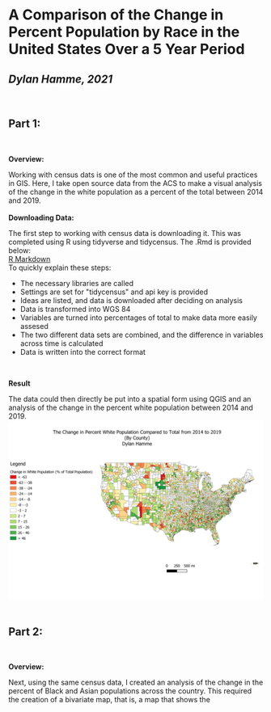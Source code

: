 # A Comparison of the Change in Percent Population by Race in the United States Over a 5 Year Period
## *Dylan Hamme, 2021*

<br>

## Part 1:

<br>

**Overview:**

Working with census dats is one of the most common and useful practices in GIS. Here, I take open source data from the ACS to make a visual analysis of the change in the white population as a percent of the total between 2014 and 2019.
<br>
<br>
**Downloading Data:**

The first step to working with census data is downloading it. This was completed using R using tidyverse and tidycensus. The .Rmd is provided below:
<br>
<a href="Content/Lab_6_Census_R.Rmd">R Markdown<a/>
<br>
To quickly explain these steps: 
* The necessary libraries are called
* Settings are set for "tidycensus" and api key is provided
* Ideas are listed, and data is downloaded after deciding on analysis
* Data is transformed into WGS 84
* Variables are turned into percentages of total to make data more easily assesed
* The two different data sets are combined, and the difference in variables across time is calculated
* Data is written into the correct format
<br>

**Result**

The data could then directly be put into a spatial form using QGIS and an analysis of the change in the percent white population between 2014 and 2019.
<a href="Content/change_over_time.jpg"><img src="Content/change_over_time.jpg"><a/>
<br>
<br>
  
## Part 2:

<br>

**Overview:**

Next, using the same census data, I created an analysis of the change in the percent of Black and Asian populations across the country. This required the creation of a bivariate map, that is, a map that shows the 
